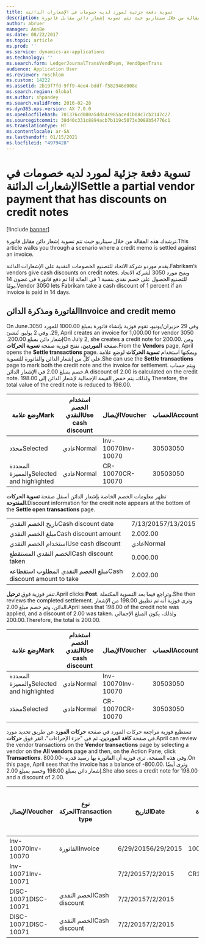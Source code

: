 ```yaml
---
title: تسوية دفعة جزئية لمورد لديه خصومات في الإشعارات الدائنة
description: ترشدك هذه المقالة من خلال سيناريو حيث تتم تسوية إشعار دائن مقابل فاتورة.
author: abruer
manager: AnnBe
ms.date: 08/22/2017
ms.topic: article
ms.prod: ''
ms.service: dynamics-ax-applications
ms.technology: ''
ms.search.form: LedgerJournalTransVendPaym, VendOpenTrans
audience: Application User
ms.reviewer: roschlom
ms.custom: 14222
ms.assetid: 2b19f7fd-9ff9-4ee4-bddf-f582946d008e
ms.search.region: Global
ms.author: shpandey
ms.search.validFrom: 2016-02-28
ms.dyn365.ops.version: AX 7.0.0
ms.openlocfilehash: 701376cd080a5dda4c985aced1b08c7cb2147c27
ms.sourcegitcommit: 38d40c331c8894acb7b119c5073e3088b54776c1
ms.translationtype: HT
ms.contentlocale: ar-SA
ms.lasthandoff: 01/15/2021
ms.locfileid: "4979428"
---
```

# <a name="settle-a-partial-vendor-payment-that-has-discounts-on-credit-notes"></a><span data-ttu-id="5cef7-103">تسوية دفعة جزئية لمورد لديه خصومات في الإشعارات الدائنة</span><span class="sxs-lookup"><span data-stu-id="5cef7-103">Settle a partial vendor payment that has discounts on credit notes</span></span>

[!include [banner](../includes/banner.md)]

<span data-ttu-id="5cef7-104">ترشدك هذه المقالة من خلال سيناريو حيث تتم تسوية إشعار دائن مقابل فاتورة.</span><span class="sxs-lookup"><span data-stu-id="5cef7-104">This article walks you through a scenario where a credit memo is settled against an invoice.</span></span>

<span data-ttu-id="5cef7-105">يقدم موردو شركة الاتحاد للتصنيع الخصومات النقدية على الإشعارات الدائنة.</span><span class="sxs-lookup"><span data-stu-id="5cef7-105">Fabrikam’s vendors give cash discounts on credit notes.</span></span> <span data-ttu-id="5cef7-106">ويتيح مورد 3050 لشركة الاتحاد للتصنيع الحصول على خصم نقدي بنسبة 1 في المائة إذا تم دفع فاتورة في غضون 14 يومًا.</span><span class="sxs-lookup"><span data-stu-id="5cef7-106">Vendor 3050 lets Fabrikam take a cash discount of 1 percent if an invoice is paid in 14 days.</span></span>

## <a name="invoice-and-credit-memo"></a><span data-ttu-id="5cef7-107">الفاتورة ومذكرة الدائن</span><span class="sxs-lookup"><span data-stu-id="5cef7-107">Invoice and credit memo</span></span>
<span data-ttu-id="5cef7-108">‏‫وفي 29 حزيران/يونيو، تقوم فوزية بإنشاء فاتورة بمبلغ 1000.00 للمورد 3050.</span><span class="sxs-lookup"><span data-stu-id="5cef7-108">On June 29, April creates an invoice for 1,000.00 for vendor 3050.</span></span> <span data-ttu-id="5cef7-109">وفي 2 يوليو، تُنشئ إشعار دائن بمبلغ 200.00.‬</span><span class="sxs-lookup"><span data-stu-id="5cef7-109">On July 2, she creates a credit note for 200.00.</span></span> <span data-ttu-id="5cef7-110">ومن صفحة **الموردين**، تفتح فوزية صفحة **تسوية الحركات**.</span><span class="sxs-lookup"><span data-stu-id="5cef7-110">From the **Vendors** page, April opens the **Settle transactions** page.</span></span> <span data-ttu-id="5cef7-111">ويمكنها استخدام **تسوية الحركات** لوضع علامة على كلٍّ من إشعار الدائن والفاتورة للتسوية.</span><span class="sxs-lookup"><span data-stu-id="5cef7-111">She can use the **Settle transactions** page to mark both the credit note and the invoice for settlement.</span></span> <span data-ttu-id="5cef7-112">ويتم حساب خصم بمبلغ 2.00 في الإشعار الدائن.</span><span class="sxs-lookup"><span data-stu-id="5cef7-112">A discount of 2.00 is calculated on the credit note.</span></span> <span data-ttu-id="5cef7-113">ولذلك، يتم خفض القيمة الإجمالية لإشعار الدائن إلى 198.00.</span><span class="sxs-lookup"><span data-stu-id="5cef7-113">Therefore, the total value of the credit note is reduced to 198.00.</span></span>

| <span data-ttu-id="5cef7-114">وضع علامة</span><span class="sxs-lookup"><span data-stu-id="5cef7-114">Mark</span></span>                     | <span data-ttu-id="5cef7-115">استخدام الخصم النقدي</span><span class="sxs-lookup"><span data-stu-id="5cef7-115">Use cash discount</span></span> | <span data-ttu-id="5cef7-116">الإيصال</span><span class="sxs-lookup"><span data-stu-id="5cef7-116">Voucher</span></span>   | <span data-ttu-id="5cef7-117">الحساب</span><span class="sxs-lookup"><span data-stu-id="5cef7-117">Account</span></span> | <span data-ttu-id="5cef7-118">التاريخ</span><span class="sxs-lookup"><span data-stu-id="5cef7-118">Date</span></span>      | <span data-ttu-id="5cef7-119">تاريخ الاستحقاق</span><span class="sxs-lookup"><span data-stu-id="5cef7-119">Due date</span></span>  | <span data-ttu-id="5cef7-120">الفاتورة</span><span class="sxs-lookup"><span data-stu-id="5cef7-120">Invoice</span></span> | <span data-ttu-id="5cef7-121">المبلغ بعملة الحركة</span><span class="sxs-lookup"><span data-stu-id="5cef7-121">Amount in transaction currency</span></span> | <span data-ttu-id="5cef7-122">عملة</span><span class="sxs-lookup"><span data-stu-id="5cef7-122">Currency</span></span> | <span data-ttu-id="5cef7-123">المبلغ المراد تسويته</span><span class="sxs-lookup"><span data-stu-id="5cef7-123">Amount to settle</span></span> |
|--------------------------|-------------------|-----------|---------|-----------|-----------|---------|--------------------------------|----------|------------------|
| <span data-ttu-id="5cef7-124">محدَد</span><span class="sxs-lookup"><span data-stu-id="5cef7-124">Selected</span></span>                 | <span data-ttu-id="5cef7-125">عادي</span><span class="sxs-lookup"><span data-stu-id="5cef7-125">Normal</span></span>            | <span data-ttu-id="5cef7-126">Inv-10070</span><span class="sxs-lookup"><span data-stu-id="5cef7-126">Inv-10070</span></span> | <span data-ttu-id="5cef7-127">3050</span><span class="sxs-lookup"><span data-stu-id="5cef7-127">3050</span></span>    | <span data-ttu-id="5cef7-128">6/29/2015</span><span class="sxs-lookup"><span data-stu-id="5cef7-128">6/29/2015</span></span> | <span data-ttu-id="5cef7-129">7/29/2015</span><span class="sxs-lookup"><span data-stu-id="5cef7-129">7/29/2015</span></span> | <span data-ttu-id="5cef7-130">10070</span><span class="sxs-lookup"><span data-stu-id="5cef7-130">10070</span></span>   | <span data-ttu-id="5cef7-131">-1000.00</span><span class="sxs-lookup"><span data-stu-id="5cef7-131">-1,000.00</span></span>                      | <span data-ttu-id="5cef7-132">دولار أمريكي</span><span class="sxs-lookup"><span data-stu-id="5cef7-132">USD</span></span>      | <span data-ttu-id="5cef7-133">-990.00</span><span class="sxs-lookup"><span data-stu-id="5cef7-133">-990.00</span></span>          |
| <span data-ttu-id="5cef7-134">المحددة والمميزة</span><span class="sxs-lookup"><span data-stu-id="5cef7-134">Selected and highlighted</span></span> | <span data-ttu-id="5cef7-135">عادي</span><span class="sxs-lookup"><span data-stu-id="5cef7-135">Normal</span></span>            | <span data-ttu-id="5cef7-136">CR-10070</span><span class="sxs-lookup"><span data-stu-id="5cef7-136">CR-10070</span></span>  | <span data-ttu-id="5cef7-137">3050</span><span class="sxs-lookup"><span data-stu-id="5cef7-137">3050</span></span>    | <span data-ttu-id="5cef7-138">7/2/2015</span><span class="sxs-lookup"><span data-stu-id="5cef7-138">7/2/2015</span></span>  | <span data-ttu-id="5cef7-139">7/29/2015</span><span class="sxs-lookup"><span data-stu-id="5cef7-139">7/29/2015</span></span> |         | <span data-ttu-id="5cef7-140">200.00</span><span class="sxs-lookup"><span data-stu-id="5cef7-140">200.00</span></span>                         | <span data-ttu-id="5cef7-141">دولار أمريكي</span><span class="sxs-lookup"><span data-stu-id="5cef7-141">USD</span></span>      | <span data-ttu-id="5cef7-142">198.00</span><span class="sxs-lookup"><span data-stu-id="5cef7-142">198.00</span></span>           |

<span data-ttu-id="5cef7-143">تظهر معلومات الخصم الخاصة بإشعار الدائن أسفل صفحة **تسوية الحركات المفتوحة**.</span><span class="sxs-lookup"><span data-stu-id="5cef7-143">Discount information for the credit note appears at the bottom of the **Settle open transactions** page.</span></span>

|                              |           |
|------------------------------|-----------|
| <span data-ttu-id="5cef7-144">تاريخ الخصم النقدي</span><span class="sxs-lookup"><span data-stu-id="5cef7-144">Cash discount date</span></span>           | <span data-ttu-id="5cef7-145">7/13/2015</span><span class="sxs-lookup"><span data-stu-id="5cef7-145">7/13/2015</span></span> |
| <span data-ttu-id="5cef7-146">مبلغ الخصم النقدي</span><span class="sxs-lookup"><span data-stu-id="5cef7-146">Cash discount amount</span></span>         | <span data-ttu-id="5cef7-147">2.00</span><span class="sxs-lookup"><span data-stu-id="5cef7-147">2.00</span></span>      |
| <span data-ttu-id="5cef7-148">استخدام الخصم النقدي</span><span class="sxs-lookup"><span data-stu-id="5cef7-148">Use cash discount</span></span>            | <span data-ttu-id="5cef7-149">عادي</span><span class="sxs-lookup"><span data-stu-id="5cef7-149">Normal</span></span>    |
| <span data-ttu-id="5cef7-150">الخصم النقدي المستقطع</span><span class="sxs-lookup"><span data-stu-id="5cef7-150">Cash discount taken</span></span>          | <span data-ttu-id="5cef7-151">0.00</span><span class="sxs-lookup"><span data-stu-id="5cef7-151">0.00</span></span>      |
| <span data-ttu-id="5cef7-152">مبلغ الخصم النقدي المطلوب استقطاعه</span><span class="sxs-lookup"><span data-stu-id="5cef7-152">Cash discount amount to take</span></span> | <span data-ttu-id="5cef7-153">2.00</span><span class="sxs-lookup"><span data-stu-id="5cef7-153">2.00</span></span>      |

<span data-ttu-id="5cef7-154">تنقر فوزية فوق **ترحيل**.</span><span class="sxs-lookup"><span data-stu-id="5cef7-154">April clicks **Post**.</span></span> <span data-ttu-id="5cef7-155">وتراجع فيما بعد التسوية المكتملة.</span><span class="sxs-lookup"><span data-stu-id="5cef7-155">She then reviews the completed settlement.</span></span> <span data-ttu-id="5cef7-156">وترى فوزية أنه تم تطبيق 198.00 من الإشعار الدائن، وتم خصم مبلغ 2.00.</span><span class="sxs-lookup"><span data-stu-id="5cef7-156">April sees that 198.00 of the credit note was applied, and a discount of 2.00 was taken.</span></span> <span data-ttu-id="5cef7-157">ولذلك، يكون المبلغ الإجمالي 200.00.</span><span class="sxs-lookup"><span data-stu-id="5cef7-157">Therefore, the total is 200.00.</span></span>

| <span data-ttu-id="5cef7-158">وضع علامة</span><span class="sxs-lookup"><span data-stu-id="5cef7-158">Mark</span></span>                     | <span data-ttu-id="5cef7-159">استخدام الخصم النقدي</span><span class="sxs-lookup"><span data-stu-id="5cef7-159">Use cash discount</span></span> | <span data-ttu-id="5cef7-160">الإيصال</span><span class="sxs-lookup"><span data-stu-id="5cef7-160">Voucher</span></span>   | <span data-ttu-id="5cef7-161">الحساب</span><span class="sxs-lookup"><span data-stu-id="5cef7-161">Account</span></span> | <span data-ttu-id="5cef7-162">التاريخ</span><span class="sxs-lookup"><span data-stu-id="5cef7-162">Date</span></span>      | <span data-ttu-id="5cef7-163">تاريخ الاستحقاق</span><span class="sxs-lookup"><span data-stu-id="5cef7-163">Due date</span></span>  | <span data-ttu-id="5cef7-164">الفاتورة</span><span class="sxs-lookup"><span data-stu-id="5cef7-164">Invoice</span></span>  | <span data-ttu-id="5cef7-165">المبلغ بعملة الحركة</span><span class="sxs-lookup"><span data-stu-id="5cef7-165">Amount in transaction currency</span></span> | <span data-ttu-id="5cef7-166">عملة</span><span class="sxs-lookup"><span data-stu-id="5cef7-166">Currency</span></span> | <span data-ttu-id="5cef7-167">المبلغ المراد تسويته</span><span class="sxs-lookup"><span data-stu-id="5cef7-167">Amount to settle</span></span> |
|--------------------------|-------------------|-----------|---------|-----------|-----------|----------|--------------------------------|----------|------------------|
| <span data-ttu-id="5cef7-168">المحددة والمميزة</span><span class="sxs-lookup"><span data-stu-id="5cef7-168">Selected and highlighted</span></span> | <span data-ttu-id="5cef7-169">عادي</span><span class="sxs-lookup"><span data-stu-id="5cef7-169">Normal</span></span>            | <span data-ttu-id="5cef7-170">Inv-10070</span><span class="sxs-lookup"><span data-stu-id="5cef7-170">Inv-10070</span></span> | <span data-ttu-id="5cef7-171">3050</span><span class="sxs-lookup"><span data-stu-id="5cef7-171">3050</span></span>    | <span data-ttu-id="5cef7-172">6/29/2015</span><span class="sxs-lookup"><span data-stu-id="5cef7-172">6/29/2015</span></span> | <span data-ttu-id="5cef7-173">7/29/2015</span><span class="sxs-lookup"><span data-stu-id="5cef7-173">7/29/2015</span></span> | <span data-ttu-id="5cef7-174">10070</span><span class="sxs-lookup"><span data-stu-id="5cef7-174">10070</span></span>    | <span data-ttu-id="5cef7-175">-1000.00</span><span class="sxs-lookup"><span data-stu-id="5cef7-175">-1,000.00</span></span>                      | <span data-ttu-id="5cef7-176">دولار أمريكي</span><span class="sxs-lookup"><span data-stu-id="5cef7-176">USD</span></span>      | <span data-ttu-id="5cef7-177">-200.00</span><span class="sxs-lookup"><span data-stu-id="5cef7-177">-200.00</span></span>          |
| <span data-ttu-id="5cef7-178">محدَد</span><span class="sxs-lookup"><span data-stu-id="5cef7-178">Selected</span></span>                 | <span data-ttu-id="5cef7-179">عادي</span><span class="sxs-lookup"><span data-stu-id="5cef7-179">Normal</span></span>            | <span data-ttu-id="5cef7-180">CR-10070</span><span class="sxs-lookup"><span data-stu-id="5cef7-180">CR-10070</span></span>  | <span data-ttu-id="5cef7-181">3050</span><span class="sxs-lookup"><span data-stu-id="5cef7-181">3050</span></span>    | <span data-ttu-id="5cef7-182">7/2/2015</span><span class="sxs-lookup"><span data-stu-id="5cef7-182">7/2/2015</span></span>  | <span data-ttu-id="5cef7-183">7/29/2015</span><span class="sxs-lookup"><span data-stu-id="5cef7-183">7/29/2015</span></span> | <span data-ttu-id="5cef7-184">CR-10070</span><span class="sxs-lookup"><span data-stu-id="5cef7-184">CR-10070</span></span> | <span data-ttu-id="5cef7-185">200.00</span><span class="sxs-lookup"><span data-stu-id="5cef7-185">200.00</span></span>                         | <span data-ttu-id="5cef7-186">دولار أمريكي</span><span class="sxs-lookup"><span data-stu-id="5cef7-186">USD</span></span>      | <span data-ttu-id="5cef7-187">198.00</span><span class="sxs-lookup"><span data-stu-id="5cef7-187">198.00</span></span>           |

<span data-ttu-id="5cef7-188">تستطيع فوزية مراجعة حركات المورد في صفحة **حركات المورد** عن طريق تحديد مورد في صفحة **كافة الموردين**، ثم في "جزء الإجراءات"، انقر فوق **حركات**.</span><span class="sxs-lookup"><span data-stu-id="5cef7-188">April can review the vendor transactions on the **Vendor transactions** page by selecting a vendor on the **All vendors** page and then, on the Action Pane, click **Transactions**.</span></span> <span data-ttu-id="5cef7-189">وفي هذه الصفحة، ترى فوزية أن الفاتورة بها رصيد قدره -800.00.</span><span class="sxs-lookup"><span data-stu-id="5cef7-189">On this page, April sees that the invoice has a balance of -800.00.</span></span> <span data-ttu-id="5cef7-190">وترى أيضًا إشعار دائن بمبلغ 198.00 وخصم بمبلغ 2.00.</span><span class="sxs-lookup"><span data-stu-id="5cef7-190">She also sees a credit note for 198.00 and a discount of 2.00.</span></span>

| <span data-ttu-id="5cef7-191">الإيصال</span><span class="sxs-lookup"><span data-stu-id="5cef7-191">Voucher</span></span>    | <span data-ttu-id="5cef7-192">نوع الحركة</span><span class="sxs-lookup"><span data-stu-id="5cef7-192">Transaction type</span></span> | <span data-ttu-id="5cef7-193">التاريخ</span><span class="sxs-lookup"><span data-stu-id="5cef7-193">Date</span></span>      | <span data-ttu-id="5cef7-194">الفاتورة</span><span class="sxs-lookup"><span data-stu-id="5cef7-194">Invoice</span></span> | <span data-ttu-id="5cef7-195">المبلغ في خصم بعملة الحركة</span><span class="sxs-lookup"><span data-stu-id="5cef7-195">Amount in transaction currency debit</span></span> | <span data-ttu-id="5cef7-196">المبلغ في الائتمان بعملة الحركة</span><span class="sxs-lookup"><span data-stu-id="5cef7-196">Amount in transaction currency credit</span></span> | <span data-ttu-id="5cef7-197">الرصيد</span><span class="sxs-lookup"><span data-stu-id="5cef7-197">Balance</span></span> | <span data-ttu-id="5cef7-198">عملة</span><span class="sxs-lookup"><span data-stu-id="5cef7-198">Currency</span></span> |
|------------|------------------|-----------|---------|--------------------------------------|---------------------------------------|---------|----------|
| <span data-ttu-id="5cef7-199">Inv-10070</span><span class="sxs-lookup"><span data-stu-id="5cef7-199">Inv-10070</span></span>  | <span data-ttu-id="5cef7-200">الفاتورة</span><span class="sxs-lookup"><span data-stu-id="5cef7-200">Invoice</span></span>          | <span data-ttu-id="5cef7-201">6/29/2015</span><span class="sxs-lookup"><span data-stu-id="5cef7-201">6/29/2015</span></span> | <span data-ttu-id="5cef7-202">10070</span><span class="sxs-lookup"><span data-stu-id="5cef7-202">10070</span></span>   |                                      | <span data-ttu-id="5cef7-203">1000.00</span><span class="sxs-lookup"><span data-stu-id="5cef7-203">1,000.00</span></span>                              | <span data-ttu-id="5cef7-204">-800.00</span><span class="sxs-lookup"><span data-stu-id="5cef7-204">-800.00</span></span> | <span data-ttu-id="5cef7-205">دولار أمريكي</span><span class="sxs-lookup"><span data-stu-id="5cef7-205">USD</span></span>      |
| <span data-ttu-id="5cef7-206">Inv-10071</span><span class="sxs-lookup"><span data-stu-id="5cef7-206">Inv-10071</span></span>  |                  | <span data-ttu-id="5cef7-207">7/2/2015</span><span class="sxs-lookup"><span data-stu-id="5cef7-207">7/2/2015</span></span>  | <span data-ttu-id="5cef7-208">CR10071</span><span class="sxs-lookup"><span data-stu-id="5cef7-208">CR10071</span></span> | <span data-ttu-id="5cef7-209">200.00</span><span class="sxs-lookup"><span data-stu-id="5cef7-209">200.00</span></span>                               |                                       | <span data-ttu-id="5cef7-210">0.00</span><span class="sxs-lookup"><span data-stu-id="5cef7-210">0.00</span></span>    | <span data-ttu-id="5cef7-211">دولار أمريكي</span><span class="sxs-lookup"><span data-stu-id="5cef7-211">USD</span></span>      |
| <span data-ttu-id="5cef7-212">DISC-10071</span><span class="sxs-lookup"><span data-stu-id="5cef7-212">DISC-10071</span></span> |  <span data-ttu-id="5cef7-213">الخصم النقدي</span><span class="sxs-lookup"><span data-stu-id="5cef7-213">Cash discount</span></span>   | <span data-ttu-id="5cef7-214">7/2/2015</span><span class="sxs-lookup"><span data-stu-id="5cef7-214">7/2/2015</span></span>  |         | <span data-ttu-id="5cef7-215">2.00</span><span class="sxs-lookup"><span data-stu-id="5cef7-215">2.00</span></span>                                 |                                       | <span data-ttu-id="5cef7-216">0.00</span><span class="sxs-lookup"><span data-stu-id="5cef7-216">0.00</span></span>    | <span data-ttu-id="5cef7-217">دولار أمريكي</span><span class="sxs-lookup"><span data-stu-id="5cef7-217">USD</span></span>      |
| <span data-ttu-id="5cef7-218">DISC-10071</span><span class="sxs-lookup"><span data-stu-id="5cef7-218">DISC-10071</span></span> |  <span data-ttu-id="5cef7-219">الخصم النقدي</span><span class="sxs-lookup"><span data-stu-id="5cef7-219">Cash discount</span></span>   | <span data-ttu-id="5cef7-220">7/2/2015</span><span class="sxs-lookup"><span data-stu-id="5cef7-220">7/2/2015</span></span>  |         |                                      | <span data-ttu-id="5cef7-221">2.00</span><span class="sxs-lookup"><span data-stu-id="5cef7-221">2.00</span></span>                                  | <span data-ttu-id="5cef7-222">0.00</span><span class="sxs-lookup"><span data-stu-id="5cef7-222">0.00</span></span>    | <span data-ttu-id="5cef7-223">دولار أمريكي</span><span class="sxs-lookup"><span data-stu-id="5cef7-223">USD</span></span>      |





